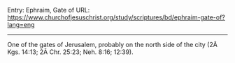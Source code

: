 Entry: Ephraim, Gate of
URL: https://www.churchofjesuschrist.org/study/scriptures/bd/ephraim-gate-of?lang=eng

---

One of the gates of Jerusalem, probably on the north side of the city (2Â Kgs. 14:13; 2Â Chr. 25:23; Neh. 8:16; 12:39).
